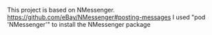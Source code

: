 This project is based on NMessenger. https://github.com/eBay/NMessenger#posting-messages
I used "pod 'NMessenger'" to install the NMessenger package